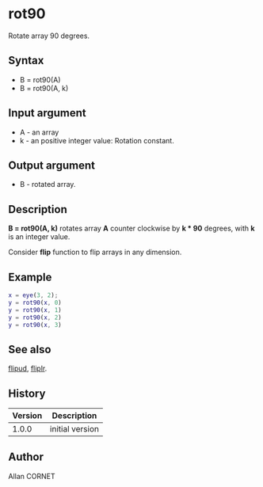 # rot90

Rotate array 90 degrees.

## Syntax

- B = rot90(A)
- B = rot90(A, k)

## Input argument

- A - an array
- k - an positive integer value: Rotation constant.

## Output argument

- B - rotated array.

## Description

  <p><b>B = rot90(A, k)</b> rotates array <b>A</b> counter clockwise by <b>k * 90</b> degrees, with <b>k</b> is an integer value.</p>
  <p>Consider <b>flip</b> function to flip arrays in any dimension.</p>

## Example

```matlab
x = eye(3, 2);
y = rot90(x, 0)
y = rot90(x, 1)
y = rot90(x, 2)
y = rot90(x, 3)
```

## See also

[flipud](flipud.md), [fliplr](fliplr.md).

## History

| Version | Description     |
| ------- | --------------- |
| 1.0.0   | initial version |

## Author

Allan CORNET
